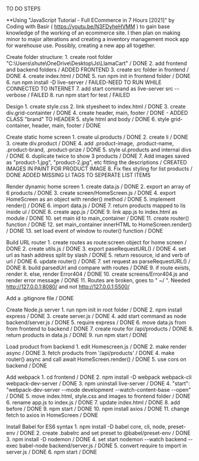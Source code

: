 TO DO STEPS

**Using "JavaScript Tutorial - Full ECommerce in 7 Hours [2021]" by Coding with Basir ( https://youtu.be/N3FDyheHVMM ) to gain base knowledge of the working of an ecommerce site. I then plan on making minor to major alterations and creating a inventory management mock app for warehouse use. Possibly, creating a new app all together.

Create folder structure:
    1. create root folder "C:\Users\shute\OneDrive\Desktop\Js\LlamaCart" / DONE
    2. add frontend and backend folders / ADDED FRONTEND
    3. create src folder in frontend / DONE
    4. create index.html / DONE
    5. run npm init in frontend folder / DONE
    6. run npm install -D live-server / FAILED-NEED TO RUN WHILE CONNECTED TO INTERNET
    7. add start command as live-server src --verbose / FAILED
    8. run npm start for test / FAILED

Design
    1. create style.css
    2. link styesheet to index.html / DONE
    3. create div.grid-containter / DONE
    4. create header, main, footer / DONE - ADDED CLASS "brand" TO HEADER
    5. style html and body / DONE
    6. style grid-container, header, main, footer / DONE

Create static home screen
    1. create ul.products / DONE
    2. create li / DONE
    3. create div.product / DONE
    4. add .product-image, .product-name, .product-brand, .product-prize / DONE
    5. style ul.products and internal divs / DONE
    6. duplicate twice to show 3 products / DONE
    7. Add images saved as "product-1.jpg", "product-2.jpg", etc fitting the descriptions / CREATED IMAGES IN PAINT FOR PRODUCT IMAGE
    8. Fix flex styling for list products / DONE ADDED MISSING LI TAGS TO SEPERATE LIST ITEMS

Render dynamic home screen
    1. create data.js / DONE
    2. export an array of 6 products / DONE
    3. create screen/HomeScreen.js / DONE
    4. export HomeScreen as an object with render() method / DONE
    5. implement render() / DONE
    6. import data.js / DONE
    7. return products mapped to lis inside ul / DONE
    8. create app.js / DONE
    9. link app.js to index.html as module / DONE
    10. set main id to main_container / DONE
    11. create router() function / DONE
    12. set main_container innerHTML to HomeScreen.render() / DONE
    13. set load event of window to router() function / DONE

Build URL router
    1. create routes as route:screen object for home screen / DONE
    2. create utils.js / DONE
    3. export paseRequestURL() / DONE
    4. set url as hash address split by slash / DONE
    5. return resource, id and verb of url / DONE
    6. update router() / DONE
    7. set request as parseRequestURL() / DONE
    8. build parsedUrl and compare with routes / DONE
    9. if route exists, render it. else, render Error404 / DONE
    10. create screens/Error404.js and render error message / DONE
    11. Routes are broken, goes to " ~/ ". Needed http://127.0.0.1:8080/ and not http://127.0.0.1:5500/

Add a .gitignore file / DONE

Create Node.js server
    1. run npm init in root folder / DONE
    2. npm install express / DONE
    3. create server.js / DONE
    4. add start command as node backend/server.js / DONE
    5. require express / DONE
    6. move data.js from from frontend to backend / DONE
    7. create route for /api/products / DONE
    8. return products in data.js / DONE
    9. run npm start / DONE

Load product from backend
    1. edit Homescreen.js / DONE
    2. make render async / DONE
    3. fetch products from '/api/products' / DONE
    4. make router() async and call await HomeScreen.render() / DONE
    5. use cors on backend / DONE

Add webpack
    1. cd frontend / DONE
    2. npm install -D webpack webpack-cli webpack-dev-server / DONE
    3. npm uninstall live-server / DONE
    4. "start": "webpack-dev-server --mode development --watch-content-base --open" / DONE
    5. move index.html, style.css and images to frontend folder / DONE
    6. rename app.js to index.js / DONE
    7. update index.html / DONE
    8. add <script src="main.js"></script> before <body> / DONE
    9. npm start / DONE
    10. npm install axios / DONE
    11. change fetch to axios in HomeScreen / DONE

Install Babel for ES6 syntax
    1. npm install -D babel core, cli, node, preset-env / DONE
    2. create .babelrc and set preset to @babel/preset-env / DONE
    3. npm install -D nodemon / DONE
    4. set start nodemon --watch backend --exec babel-node backend/server.js / DONE
    5. convert require to import in server.js / DONE
    6. npm start / DONE